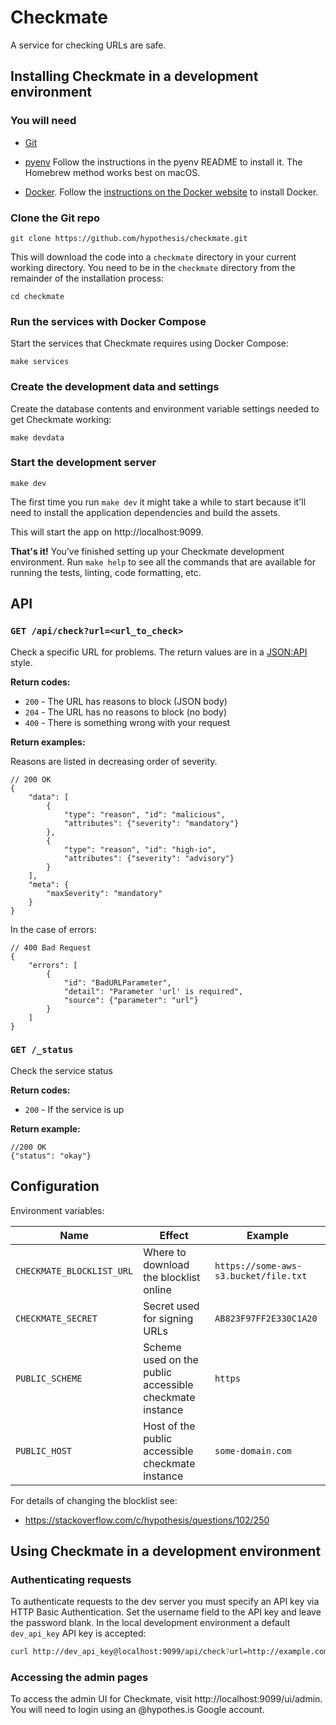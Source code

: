 Checkmate
=========

A service for checking URLs are safe.

Installing Checkmate in a development environment
-------------------------------------------------

### You will need

* [Git](https://git-scm.com/)

* [pyenv](https://github.com/pyenv/pyenv)
  Follow the instructions in the pyenv README to install it.
  The Homebrew method works best on macOS.

* [Docker](https://docs.docker.com/install/).
  Follow the [instructions on the Docker website](https://docs.docker.com/install/)
  to install Docker.

### Clone the Git repo

    git clone https://github.com/hypothesis/checkmate.git

This will download the code into a `checkmate` directory in your current working
directory. You need to be in the `checkmate` directory from the remainder of the
installation process:

    cd checkmate

### Run the services with Docker Compose

Start the services that Checkmate requires using Docker Compose:

    make services

### Create the development data and settings

Create the database contents and environment variable settings needed to get
Checkmate working:

    make devdata

### Start the development server

    make dev

The first time you run `make dev` it might take a while to start because it'll
need to install the application dependencies and build the assets.

This will start the app on http://localhost:9099.

**That's it!** You’ve finished setting up your Checkmate development environment.
Run `make help` to see all the commands that are available for running the tests,
linting, code formatting, etc.

API
---

### `GET /api/check?url=<url_to_check>`

Check a specific URL for problems. The return values are in a [JSON:API](https://jsonapi.org/) style.

**Return codes:**

 * `200` - The URL has reasons to block (JSON body)
 * `204` - The URL has no reasons to block (no body)
 * `400` - There is something wrong with your request

**Return examples:**

Reasons are listed in decreasing order of severity.

```json5
// 200 OK
{
    "data": [
        {
            "type": "reason", "id": "malicious",
            "attributes": {"severity": "mandatory"}
        },
        {
            "type": "reason", "id": "high-io",
            "attributes": {"severity": "advisory"}
        }
    ],
    "meta": {
        "maxSeverity": "mandatory"
    }
}
```

In the case of errors:

```json5
// 400 Bad Request
{
    "errors": [
        {
            "id": "BadURLParameter",
            "detail": "Parameter 'url' is required",
            "source": {"parameter": "url"}
        }
    ]
}
```

### `GET /_status`

Check the service status

**Return codes:**

 * `200` - If the service is up

**Return example:**

```json5
//200 OK
{"status": "okay"}
```

Configuration
-------------

Environment variables:

| Name | Effect | Example |
|------|--------|---------|
| `CHECKMATE_BLOCKLIST_URL`   | Where to download the blocklist online | `https://some-aws-s3.bucket/file.txt` |
| `CHECKMATE_SECRET` | Secret used for signing URLs | `AB823F97FF2E330C1A20`
| `PUBLIC_SCHEME` | Scheme used on the public accessible checkmate instance | `https`
| `PUBLIC_HOST` | Host of the public accessible checkmate instance | `some-domain.com`

For details of changing the blocklist see:

 * https://stackoverflow.com/c/hypothesis/questions/102/250

Using Checkmate in a development environment
--------------------------------------------

### Authenticating requests

To authenticate requests to the dev server you must specify an API key via
HTTP Basic Authentication. Set the username field to the API key and leave the
password blank. In the local development environment a default `dev_api_key` API
key is accepted:


```sh
curl http://dev_api_key@localhost:9099/api/check?url=http://example.com/
```

### Accessing the admin pages

To access the admin UI for Checkmate, visit http://localhost:9099/ui/admin.
You will need to login using an @hypothes.is Google account.
